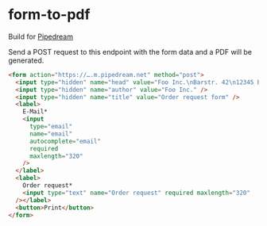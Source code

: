 # form-to-pdf

Build for [Pipedream](https://pipedream.com)

Send a POST request to this endpoint with the form data and a PDF will be generated.

```html
<form action="https://….m.pipedream.net" method="post">
  <input type="hidden" name="head" value="Foo Inc.\nBarstr. 42\n12345 Baz" />
  <input type="hidden" name="author" value="Foo Inc." />
  <input type="hidden" name="title" value="Order request form" />
  <label>
    E-Mail*
    <input
      type="email"
      name="email"
      autocomplete="email"
      required
      maxlength="320"
    />
  </label>
  <label>
    Order request*
    <input type="text" name="Order request" required maxlength="320"
  /></label>
  <button>Print</button>
</form>
```
